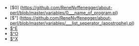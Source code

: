 
- [$0] (https://github.com/ReneNyffenegger/about-perl/blob/master/variables/0___name_of_program.pl)
- [$"] (https://github.com/ReneNyffenegger/about-perl/blob/master/variables/___list_seperator_(apostrophe).pl)
- [$^E](https://github.com/ReneNyffenegger/about-perl/blob/master/variables/%5EE__os_error_info.pl)
- [$^O](https://github.com/ReneNyffenegger/about-perl/blob/master/variables/%5EO__platform.pl)
- [$^X](https://github.com/ReneNyffenegger/about-perl/blob/master/variables/%5EX__perl_executable.pl)

